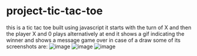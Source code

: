 # project-tic-tac-toe
this is a tic tac toe built using javascript
it starts with the turn of X and then the player X and 0 plays alternatively
at end it shows a gif indicating the winner and shows a message game over in case of a draw
some of its screenshots are:
![image](https://github.com/Harshitjain1611/project-tic-tac-toe/assets/117757453/6e6e87cf-482c-4041-be67-e830ad642ac4)
![image](https://github.com/Harshitjain1611/project-tic-tac-toe/assets/117757453/8c2f0c65-1295-4225-afc9-d3e547624421)
![image](https://github.com/Harshitjain1611/project-tic-tac-toe/assets/117757453/c54a6e23-ffd3-4614-a489-5b59c8410917)


